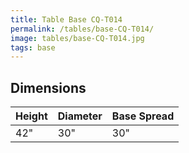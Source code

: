 ```yaml
---
title: Table Base CQ-T014
permalink: /tables/base-CQ-T014/
image: tables/base-CQ-T014.jpg
tags: base
---
```


## Dimensions

Height | Diameter | Base Spread
-------|----------|------------
42"    | 30"      | 30"